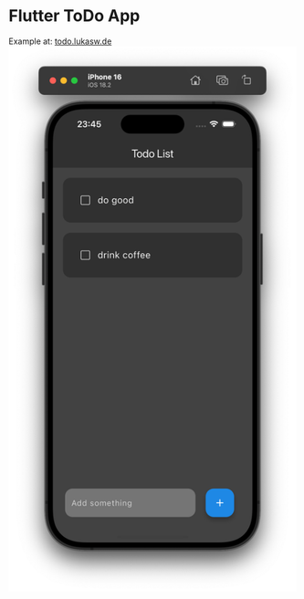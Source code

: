 # Flutter ToDo App

Example at: [todo.lukasw.de](https://todo.lukasw.de)
![Screenshot](/lib/assets/Bildschirmfoto.png)